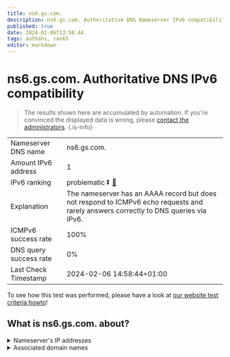 ```yaml
---
title: ns6.gs.com.
description: ns6.gs.com. Authoritative DNS Nameserver IPv6 compatibility
published: true
date: 2024-02-06T13:58:44
tags: authdns, rank5
editor: markdown
---
```


# ns6.gs.com. Authoritative DNS IPv6 compatibility

> The results shown here are accumulated by automation. If you're convinced the displayed data is wrong, please [contact the administrators](/howto/chat). 
{.is-info}




|   |   |
| - | - |
| Nameserver DNS name | ns6.gs.com.
| Amount IPv6 address | 1
| IPv6 ranking | problematic :arrow_double_down: [🔗](/howto/ranking) |
| Explanation | The nameserver has an AAAA record but does not respond to ICMPv6 echo requests and rarely answers correctly to DNS queries via IPv6. |
| ICMPv6 success rate | 100%|
| DNS query success rate | 0% |
| Last Check Timestamp | 2024-02-06 14:58:44+01:00 |

To see how this test was performed, please have a look at [our website test criteria howto](/howto/testcriteria/authdns)!


## What is ns6.gs.com. about?




<details>
<summary>Nameserver's IP addresses</summary>

2620:4d:4000:6259:7:5:0:3

</details>



<details>
<summary>Associated domain names</summary>

www.goldmansachs.com

</details>
